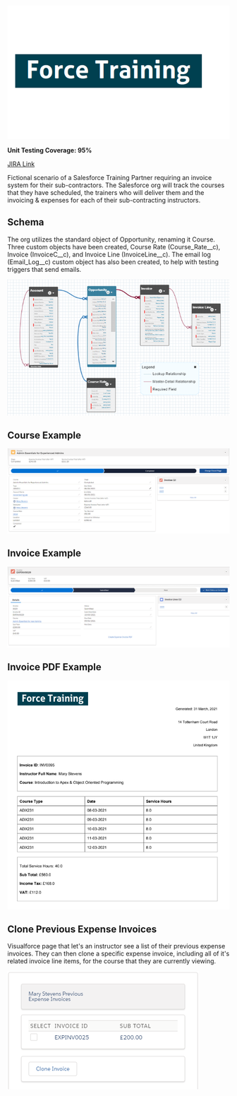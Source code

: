![ForceTraining.png](docs/ForceTraining.png)

**Unit Testing Coverage: 95%**

[JIRA Link](https://towen.atlassian.net/jira/software/c/projects/FT/boards)

Fictional scenario of a Salesforce Training Partner requiring an invoice system for their sub-contractors. The Salesforce org will track the courses that they have scheduled, the trainers who will deliver them and the invoicing & expenses for each of their sub-contracting instructors.

## Schema  

The org utilizes the standard object of Opportunity, renaming it Course. Three custom objects have been created, Course Rate (Course_Rate__c), Invoice (InvoiceC__c), and Invoice Line (InvoiceLine__c). The email log (Email_Log__c) custom object has also been created, to help with testing triggers that send emails.

![Schema.png](docs/Schema.png)

## Course Example

![ExampleCourse.png](docs/ExampleCourse.png)

## Invoice Example

![ExampleInvoice.png](docs/ExampleInvoice.png)

## Invoice PDF Example

![ExamplePDF.png](docs/ExamplePDF.png)

## Clone Previous Expense Invoices

Visualforce page that let's an instructor see a list of their previous expense invoices. They can then clone a specific expense invoice, including all of it's related invoice line items, for the course that they are currently viewing.

![CloneExpense.png](docs/CloneExpense.png)
